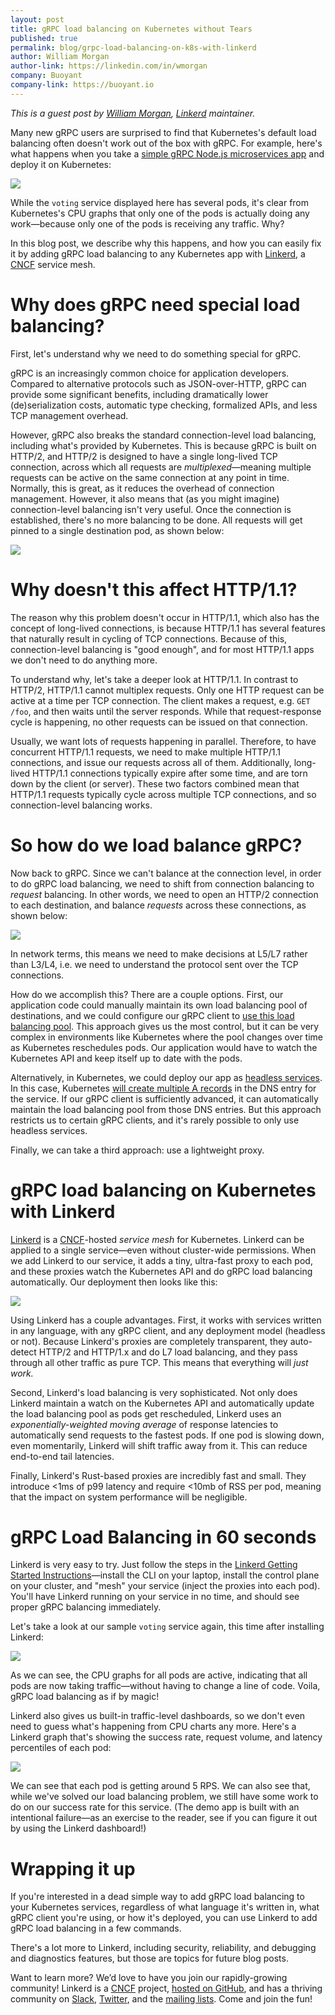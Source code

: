 ```yaml
---
layout: post
title: gRPC load balancing on Kubernetes without Tears
published: true
permalink: blog/grpc-load-balancing-on-k8s-with-linkerd
author: William Morgan
author-link: https://linkedin.com/in/wmorgan
company: Buoyant
company-link: https://buoyant.io
---
```


_This is a guest post by [William Morgan](https://linkedin.com/in/wmorgan), [Linkerd](https://linkerd.io) maintainer._

Many new gRPC users are surprised to find that Kubernetes's default load
balancing often doesn't work out of the box with gRPC. For example, here's what
happens when you take a [simple gRPC Node.js microservices
app](https://github.com/sourishkrout/nodevoto) and deploy it on Kubernetes:

![](../img/grpc-load-balancing-on-k8s-with-linkerd/Screenshot2018-11-0116-c4d86100-afc1-4a08-a01c-16da391756dd.34.36.png)

While the `voting` service displayed here has several pods, it's clear from
Kubernetes's CPU graphs that only one of the pods is actually doing any
work&mdash;because only one of the pods is receiving any traffic. Why?

In this blog post, we describe why this happens, and how you can easily fix it
by adding gRPC load balancing to any Kubernetes app with
[Linkerd](https://linkerd.io), a [CNCF](https://cncf.io) service mesh.

# Why does gRPC need special load balancing?

First, let's understand why we need to do something special for gRPC.

gRPC is an increasingly common choice for application developers. Compared to
alternative protocols such as JSON-over-HTTP, gRPC can provide some significant
benefits, including dramatically lower (de)serialization costs, automatic type
checking, formalized APIs, and less TCP management overhead.

However, gRPC also breaks the standard connection-level load balancing,
including what's provided by Kubernetes. This is because gRPC is built on
HTTP/2, and HTTP/2 is designed to have a single long-lived TCP connection,
across which all requests are *multiplexed*&mdash;meaning multiple requests can be
active on the same connection at any point in time. Normally, this is great, as
it reduces the overhead of connection management. However, it also means that
(as you might imagine) connection-level balancing isn't very useful. Once the
connection is established, there's no more balancing to be done. All requests
will get pinned to a single destination pod, as shown below:

![](../img/grpc-load-balancing-on-k8s-with-linkerd/Mono-8d2e53ef-b133-4aa0-9551-7e36a880c553.png)

# Why doesn't this affect HTTP/1.1?

The reason why this problem doesn't occur in HTTP/1.1, which also has the
concept of long-lived connections, is because HTTP/1.1 has several features
that naturally result in cycling of TCP connections. Because of this,
connection-level balancing is "good enough", and for most HTTP/1.1 apps we
don't need to do anything more.

To understand why, let's take a deeper look at HTTP/1.1. In contrast to HTTP/2,
HTTP/1.1 cannot multiplex requests. Only one HTTP request can be active at a
time per TCP connection. The client makes a request, e.g. `GET /foo`, and then
waits until the server responds. While that request-response cycle is
happening, no other requests can be issued on that connection.

Usually, we want lots of requests happening in parallel. Therefore, to have
concurrent HTTP/1.1 requests, we need to make multiple HTTP/1.1 connections,
and issue our requests across all of them. Additionally, long-lived HTTP/1.1
connections typically expire after some time, and are torn down by the client
(or server). These two factors combined mean that HTTP/1.1 requests typically
cycle across multiple TCP connections, and so connection-level balancing works.

# So how do we load balance gRPC?

Now back to gRPC. Since we can't balance at the connection level, in order to
do gRPC load balancing, we need to shift from connection balancing to *request*
balancing. In other words, we need to open an HTTP/2 connection to each
destination, and balance *requests* across these connections, as shown below:

![](../img/grpc-load-balancing-on-k8s-with-linkerd/Stereo-09aff9d7-1c98-4a0a-9184-9998ed83a531.png)

In network terms, this means we need to make decisions at L5/L7 rather than
L3/L4, i.e. we need to understand the protocol sent over the TCP connections. 

How do we accomplish this? There are a couple options. First, our application
code could manually maintain its own load balancing pool of destinations, and
we could configure our gRPC client to [use this load balancing
pool](https://godoc.org/google.golang.org/grpc/balancer). This approach gives
us the most control, but it can be very complex in environments like Kubernetes
where the pool changes over time as Kubernetes reschedules pods. Our
application would have to watch the Kubernetes API and keep itself up to date
with the pods.

Alternatively, in Kubernetes, we could deploy our app as [headless
services](https://kubernetes.io/docs/concepts/services-networking/service/#headless-services).
In this case, Kubernetes [will create multiple A
records](https://kubernetes.io/docs/concepts/services-networking/service/#headless-services)
in the DNS entry for the service. If our gRPC client is sufficiently advanced,
it can automatically maintain the load balancing pool from those DNS entries.
But this approach restricts us to certain gRPC clients, and it's rarely
possible to only use headless services.

Finally, we can take a third approach: use a lightweight proxy.

# gRPC load balancing on Kubernetes with Linkerd

[Linkerd](https://linkerd.io) is a [CNCF](https://cncf.io)-hosted *service
mesh* for Kubernetes. Linkerd can be applied to a single service&mdash;even without
cluster-wide permissions. When we add Linkerd to our
service, it adds a tiny, ultra-fast proxy to each pod, and these proxies watch
the Kubernetes API and do gRPC load balancing automatically. Our deployment
then looks like this:

![](../img/grpc-load-balancing-on-k8s-with-linkerd/Linkerd-8df1031c-cdd1-4164-8e91-00f2d941e93f.io.png)

Using Linkerd has a couple advantages. First, it works with services written in
any language, with any gRPC client, and any deployment model (headless or not).
Because Linkerd's proxies are completely transparent, they auto-detect HTTP/2
and HTTP/1.x and do L7 load balancing, and they pass through all other traffic
as pure TCP. This means that everything will *just work.*

Second, Linkerd's load balancing is very sophisticated. Not only does Linkerd
maintain a watch on the Kubernetes API and automatically update the load
balancing pool as pods get rescheduled, Linkerd uses an *exponentially-weighted
moving average* of response latencies to automatically send requests to the
fastest pods. If one pod is slowing down, even momentarily, Linkerd will shift
traffic away from it. This can reduce end-to-end tail latencies.

Finally, Linkerd's Rust-based proxies are incredibly fast and small. They
introduce <1ms of p99 latency and require <10mb of RSS per pod, meaning that
the impact on system performance will be negligible.

# gRPC Load Balancing in 60 seconds

Linkerd is very easy to try. Just follow the steps in the [Linkerd Getting
Started Instructions](https://linkerd.io/2/getting-started/)&mdash;install the
CLI on your laptop, install the control plane on your cluster, and "mesh" your
service (inject the proxies into each pod). You'll have Linkerd running on your
service in no time, and should see proper gRPC balancing immediately.

Let's take a look at our sample `voting` service again, this time after
installing Linkerd:

![](../img/grpc-load-balancing-on-k8s-with-linkerd/Screenshot2018-11-0116-24b8ee81-144c-4eac-b73d-871bbf0ea22e.57.42.png)

As we can see, the CPU graphs for all pods are active, indicating that all pods
are now taking traffic&mdash;without having to change a line of code. Voila,
gRPC load balancing as if by magic!

Linkerd also gives us built-in traffic-level dashboards, so we don't even need
to guess what's happening from CPU charts any more. Here's a Linkerd graph
that's showing the success rate, request volume, and latency percentiles of
each pod:

![](../img/grpc-load-balancing-on-k8s-with-linkerd/Screenshot2018-11-0212-15ed0448-5424-4e47-9828-20032de868b5.08.38.png)

We can see that each pod is getting around 5 RPS. We can also see that, while
we've solved our load balancing problem, we still have some work to do on our
success rate for this service. (The demo app is built with an intentional
failure&mdash;as an exercise to the reader, see if you can figure it out by
using the Linkerd dashboard!)

# Wrapping it up

If you're interested in a dead simple way to add gRPC load balancing to your
Kubernetes services, regardless of what language it's written in, what gRPC
client you're using, or how it's deployed, you can use Linkerd to add gRPC load
balancing in a few commands.

There's a lot more to Linkerd, including security, reliability, and debugging
and diagnostics features, but those are topics for future blog posts.

Want to learn more? We’d love to have you join our rapidly-growing community!
Linkerd is a [CNCF](https://cncf.io) project, [hosted on
GitHub](https://github.com/linkerd/linkerd2), and has a thriving community
on [Slack](https://slack.linkerd.io), [Twitter](https://twitter.com/linkerd),
and the [mailing lists](https://lists.cncf.io/g/cncf-linkerd-users). Come and
join the fun!
